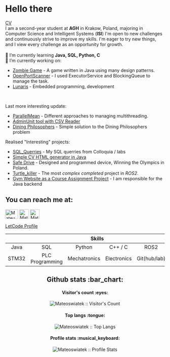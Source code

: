 # Hello there
[CV](https://github.com/Mateoswiatek/Mateoswiatek/blob/main/mswiatek-1.pdf)<br>
I am a second-year student at **AGH** in Krakow, Poland, majoring in Computer Science and Intelligent Systems (**ISI**)
I'm open to new challenges and continuously strive to improve my skills. I'm eager to try new things, and I view every challenge as an opportunity for growth.
<br><br>
🌱 I’m currently learning **Java, SQL, Python, C**
<br>
🔭 I’m currently working on:
- [Zombie Game](https://github.com/Mateoswiatek/JavaZombieGame) - A game written in Java using many design patterns.
- [OpenPortScanner](https://github.com/Mateoswiatek/JavaOpenPortScannerWithThreads) - I used ExecutorService and BlockingQueue to manage the task.
- [Lunaris](https://www.orbital-space.com/lunarmission) - Embedded programming, development
<br>

Last more interesting update:
- [ParallelMean](https://github.com/Mateoswiatek/JavaParallelMeanLab12) - Different approaches to managing multithreading.
- [AdminUnit tool with CSV Reader](https://github.com/Mateoswiatek/AdminUnit_tool_with_CSV_Reader-)
- [Dining Philosophers](https://github.com/Mateoswiatek/JavaDiningPhilosophers) - Simple solution to the Dining Philosophers problem

Realised "Interesting" projects:
- [SQL_Querries](https://github.com/Mateoswiatek/SQL_Querries) - My SQL querries from Colloquia / labs
- [Simple CV HTML generator in Java](https://github.com/Mateoswiatek/CreatorCVJava)
- [Safe Drive](https://www.youtube.com/watch?v=f3RRo53PAh8) - Designed and programmed device, Winning the Olympics in Poland.
- [Turtle_killer](https://github.com/Mateoswiatek/ROS2_follow_turtle_robot) - The most *complex completed* project in *ROS2*.
- [Gym Website as a Course Assignment Project](https://github.com/MaksymSz/silownia) - I am responsible for the Java backend


<h2 align="left">You can reach me at: </h2>
<a href="https://www.linkedin.com/in/mateoswiatek/" target="blank"><img align="center" src="https://raw.githubusercontent.com/rahuldkjain/github-profile-readme-generator/master/src/images/icons/Social/linked-in-alt.svg" alt="Mateusz Świątek LinkedIn Profile" height="30" width="40" /></a>
<a href="https://www.hackerrank.com/mateoswiatek/"  target="blank"><img align="center" src="https://cdn.iconscout.com/icon/free/png-512/free-hackerrank-3628823-3030100.png?f=avif&w=256" alt="Mateusz Świątek Hackerrank Profile" height="30" width="30"></a>
<a href="https://gitlab.com/Mateoswiatek" target="blank"> <img align="center" src="https://www.vectorlogo.zone/logos/gitlab/gitlab-icon.svg" alt="Mateusz Świątek GitLab Profile" height="30" width="30"></a>
</p>
<a href="https://leetcode.com/mswiatek2002/ target="blank"> LetCode Profile</a>

<div align="center">
  <table>
    <thead>
      <tr>
        <th colspan="7">Skills</th>
      </tr>
    </thead>
    <tr>
     <td align="center" width=110>Java</td>
     <td align="center" width=110>SQL</td>
     <td align="center" width=110>Python</td>
     <td align="center" width=110>C++ / C</td>
     <td align="center" width=110>ROS2</td>
     <td align="center" width=110>Linux</td>
    </tr>
    <tr>
     <td align="center" width=110>STM32</td>
     <td align="center" width=110>PLC Programming</td>
     <td align="center" width=110>Mechatronics</td>
     <td align="center" width=110>Electronics</td>
     <td align="center" width=110>Git(hub/lab)</td>
     <td align="center" width=110>PCB design</td>
    </tr>
  </table>
  



<h2 align="center">Github stats :bar_chart:</h2>

<h4 align="center">Visitor's count :eyes:</h4>

<p align="center"><img src="https://profile-counter.glitch.me/{Mateoswiatek}/count.svg" alt="Mateoswiatek :: Visitor's Count" /></p>

<h4 align="center">Top langs :tongue:</h4>

<p align="center"><img src="https://github-readme-stats.vercel.app/api/top-langs/?username=Mateoswiatek&langs_count=10&theme=tokyonight&layout=compact" alt="Mateoswiatek :: Top Langs" /></p>

<h4 align="center">Profile stats :musical_keyboard:</h4>

<p align="center"><img src="https://github-readme-stats.vercel.app/api?username=Mateoswiatek&show_icons=true&title_color=fff&icon_color=79ff97&text_color=9f9f9f&bg_color=151515" alt="Mateoswiatek :: Profile Stats" /></p>
